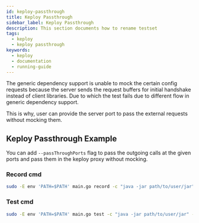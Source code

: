 ```yaml
---
id: keploy-passthrough
title: Keploy Passthrough
sidebar_label: Keploy Passthrough
description: This section documents how to rename testset
tags:
  - keploy
  - keploy passthrough
keywords:
  - keploy
  - documentation
  - running-guide
---
```


The generic dependency support is unable to mock the certain config requests because the server sends the request buffers for initial handshake instead of client libraries. Due to which the test fails due to different flow in generic dependency support.

This is why, user can provide the server port to pass the external requests without mocking them.

## Keploy Passthrough Example

You can add `--passThroughPorts` flag to pass the outgoing calls at the given ports and pass them in the keploy proxy without mocking.

### Record cmd

```zsh
sudo -E env 'PATH=$PATH' main.go record -c "java -jar path/to/user/jar" --passThroughPorts 5672,5432
```

### Test cmd

```zsh
sudo -E env 'PATH=$PATH' main.go test -c "java -jar path/to/user/jar" --delay 25  --passThroughPorts 5672,5432
```
